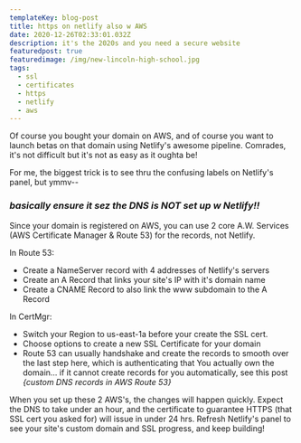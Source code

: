 ```yaml
---
templateKey: blog-post
title: https on netlify also w AWS
date: 2020-12-26T02:33:01.032Z
description: it's the 2020s and you need a secure website
featuredpost: true
featuredimage: /img/new-lincoln-high-school.jpg
tags:
  - ssl
  - certificates
  - https
  - netlify
  - aws
---
```

Of course you bought your domain on AWS, and of course you want to launch betas on that domain using Netlify's awesome pipeline. Comrades, it's not difficult but it's not as easy as it oughta be!

For me, the biggest trick is to see thru the confusing labels on Netlify's panel, but ymmv--

### _basically ensure it sez the DNS is NOT set up w Netlify!!_

Since your domain is registered on AWS, you can use 2 core A.W. Services (AWS Certificate Manager & Route 53) for the records, not Netlify.

In Route 53:
- Create a NameServer record with 4 addresses of Netlify's servers 
- Create an A Record that links your site's IP with it's domain name
- Create a CNAME Record to also link the www subdomain to the A Record

In CertMgr:
- Switch your Region to us-east-1a before your create the SSL cert.
- Choose options to create a new SSL Certificate for your domain
- Route 53 can usually handshake and create the records to smooth over the last step here, which is authenticating that You actually own the domain... if it cannot create records for you automatically, see this post _{custom DNS records in AWS Route 53}_

When you set up these 2 AWS's, the changes will happen quickly. Expect the DNS to take under an hour, and the certificate to guarantee HTTPS (that SSL cert you asked for) will issue in under 24 hrs. Refresh Netlify's panel to see your site's custom domain and SSL progress, and keep building!